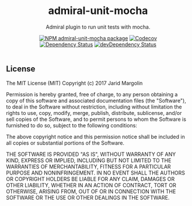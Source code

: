 <h1 align="center">admiral-unit-mocha</h1>
<div align="center">
  <p>Admiral plugin to run unit tests with mocha.</p>
  <div>
  <a href="https://npmjs.org/package/admiral-unit-mocha"><img src="https://img.shields.io/npm/v/admiral-unit-mocha.svg" alt="NPM admiral-unit-mocha package"></a>
  <a href="https://codecov.io/gh/admiraljs/admiral"><img src="https://codecov.io/gh/admiraljs/admiral/branch/master/graph/badge.svg?flag=admiral_unit_mocha" alt="Codecov" />
  </div>
  <div>
  <a href="https://david-dm.org/admiraljs/admiral?path=packages/admiral-unit-mocha"><img src="https://david-dm.org/admiraljs/admiral.svg?path=packages/admiral-unit-mocha" alt="Dependency Status"></a>
  <a href="https://david-dm.org/admiraljs/admiral?path=packages/admiral-unit-mocha#info=devDependencies"><img src="https://david-dm.org/admiraljs/admiral/dev-status.svg?path=packages/admiral-unit-mocha" alt="devDependency Status"></a>
  </div>
</div>
<br>


## License

The MIT License (MIT) Copyright (c) 2017 Jarid Margolin

Permission is hereby granted, free of charge, to any person obtaining a copy of this software and associated documentation files (the "Software"), to deal in the Software without restriction, including without limitation the rights to use, copy, modify, merge, publish, distribute, sublicense, and/or sell copies of the Software, and to permit persons to whom the Software is furnished to do so, subject to the following conditions:

The above copyright notice and this permission notice shall be included in all copies or substantial portions of the Software.

THE SOFTWARE IS PROVIDED "AS IS", WITHOUT WARRANTY OF ANY KIND, EXPRESS OR IMPLIED, INCLUDING BUT NOT LIMITED TO THE WARRANTIES OF MERCHANTABILITY, FITNESS FOR A PARTICULAR PURPOSE AND NONINFRINGEMENT. IN NO EVENT SHALL THE AUTHORS OR COPYRIGHT HOLDERS BE LIABLE FOR ANY CLAIM, DAMAGES OR OTHER LIABILITY, WHETHER IN AN ACTION OF CONTRACT, TORT OR OTHERWISE, ARISING FROM, OUT OF OR IN CONNECTION WITH THE SOFTWARE OR THE USE OR OTHER DEALINGS IN THE SOFTWARE.

